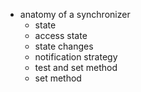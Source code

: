 + anatomy of a synchronizer
  + state
  + access state
  + state changes
  + notification strategy
  + test and set method
  + set method
